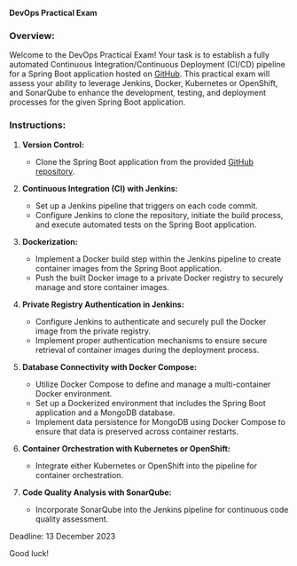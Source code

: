 **DevOps Practical Exam**

### Overview:

Welcome to the DevOps Practical Exam! Your task is to establish a fully automated Continuous Integration/Continuous Deployment (CI/CD) pipeline for a Spring Boot application hosted on [GitHub](https://github.com/HamzaGbada/mongo-demo). This practical exam will assess your ability to leverage Jenkins, Docker, Kubernetes or OpenShift, and SonarQube to enhance the development, testing, and deployment processes for the given Spring Boot application.

### Instructions:

1. **Version Control:**
    - Clone the Spring Boot application from the provided [GitHub repository](https://github.com/HamzaGbada/mongo-demo).

2. **Continuous Integration (CI) with Jenkins:**
    - Set up a Jenkins pipeline that triggers on each code commit.
    - Configure Jenkins to clone the repository, initiate the build process, and execute automated tests on the Spring Boot application.

3. **Dockerization:**
    - Implement a Docker build step within the Jenkins pipeline to create container images from the Spring Boot application.
    - Push the built Docker image to a private Docker registry to securely manage and store container images.

4. **Private Registry Authentication in Jenkins:**
    - Configure Jenkins to authenticate and securely pull the Docker image from the private registry.
    - Implement proper authentication mechanisms to ensure secure retrieval of container images during the deployment process.

5. **Database Connectivity with Docker Compose:**
    - Utilize Docker Compose to define and manage a multi-container Docker environment.
    - Set up a Dockerized environment that includes the Spring Boot application and a MongoDB database.
    - Implement data persistence for MongoDB using Docker Compose to ensure that data is preserved across container restarts.
6. **Container Orchestration with Kubernetes or OpenShift:**
    - Integrate either Kubernetes or OpenShift into the pipeline for container orchestration.
7. **Code Quality Analysis with SonarQube:**
    - Incorporate SonarQube into the Jenkins pipeline for continuous code quality assessment.


Deadline: 13 December 2023

Good luck! 